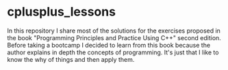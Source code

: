 # cplusplus_lessons

In this repository I share most of the solutions for the exercises proposed in the book "Programming Principles and Practice Using C++" second edition. Before taking a bootcamp I decided to learn from this book because the author explains in depth the concepts of programming. It's just that I like to know the why of things and then apply them.
